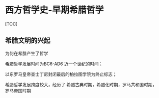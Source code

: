 # 西方哲学史-早期希腊哲学

[TOC]

## 希腊文明的兴起

为何在希腊产生了哲学

希腊哲学发展时间为BC6-AD6 近一个世纪的时间；

以东罗马皇帝查士丁尼封闭最后的柏拉图学院为终止标志；

希腊哲学发展跨度较大，经历了 希腊古典时期，希腊化时期，罗马共和国时期，罗马帝国时期